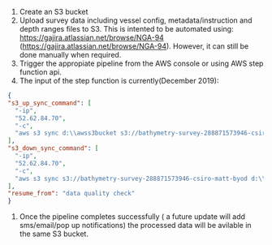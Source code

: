 1. Create an S3 bucket
2. Upload survey data including vessel config, metadata/instruction and depth ranges files to S3. This is intented to be automated using: https://gajira.atlassian.net/browse/NGA-94 (https://gajira.atlassian.net/browse/NGA-94). However, it can still be done manually when required.
1. Trigger the appropiate pipeline from the AWS console or using AWS step function api.
1. The input of the step function is currently(December 2019):
  ```json
  {
  "s3_up_sync_command": [
    "-ip",
    "52.62.84.70",
    "-c",
    "aws s3 sync d:\\awss3bucket s3://bathymetry-survey-288871573946-csiro-matt-byod --acl public-read"
  ],
  "s3_down_sync_command": [
    "-ip",
    "52.62.84.70",
    "-c",
    "aws s3 sync s3://bathymetry-survey-288871573946-csiro-matt-byod d:\\awss3bucket"
  ],
  "resume_from": "data quality check"
}
```
1. Once the pipeline completes successfully ( a future update will add sms/email/pop up notifications) the processed data will be avilable in the same S3 bucket.

